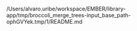 /Users/alvaro.uribe/workspace/EMBER/library-app/tmp/broccoli_merge_trees-input_base_path-ophGVYek.tmp/1/README.md